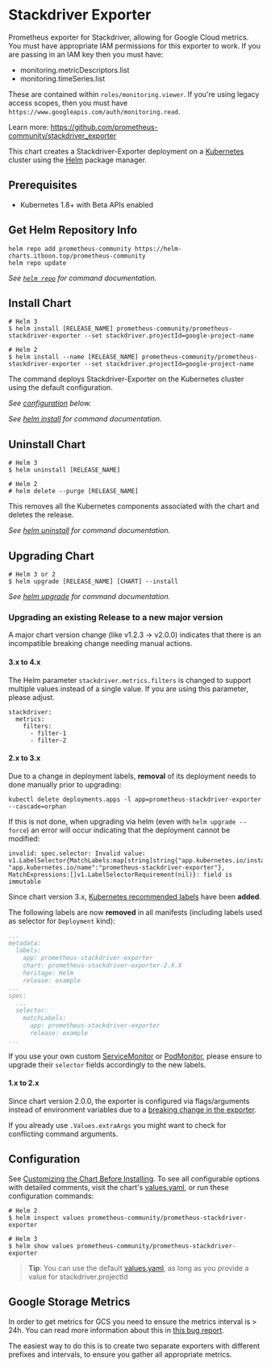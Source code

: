 # Stackdriver Exporter

Prometheus exporter for Stackdriver, allowing for Google Cloud metrics.
You must have appropriate IAM permissions for this exporter to work.
If you are passing in an IAM key then you must have:

* monitoring.metricDescriptors.list
* monitoring.timeSeries.list

These are contained within `roles/monitoring.viewer`.
If you're using legacy access scopes, then you must have `https://www.googleapis.com/auth/monitoring.read`.

Learn more: <https://github.com/prometheus-community/stackdriver_exporter>

This chart creates a Stackdriver-Exporter deployment on a
[Kubernetes](http://kubernetes.io) cluster using the [Helm](https://helm.sh)
package manager.

## Prerequisites

* Kubernetes 1.8+ with Beta APIs enabled

## Get Helm Repository Info

```console
helm repo add prometheus-community https://helm-charts.itboon.top/prometheus-community
helm repo update
```

_See [`helm repo`](https://helm.sh/docs/helm/helm_repo/) for command documentation._

## Install Chart

```console
# Helm 3
$ helm install [RELEASE_NAME] prometheus-community/prometheus-stackdriver-exporter --set stackdriver.projectId=google-project-name

# Helm 2
$ helm install --name [RELEASE_NAME] prometheus-community/prometheus-stackdriver-exporter --set stackdriver.projectId=google-project-name
```

The command deploys Stackdriver-Exporter on the Kubernetes cluster using the default configuration.

_See [configuration](#configuration) below._

_See [helm install](https://helm.sh/docs/helm/helm_install/) for command documentation._

## Uninstall Chart

```console
# Helm 3
$ helm uninstall [RELEASE_NAME]

# Helm 2
# helm delete --purge [RELEASE_NAME]
```

This removes all the Kubernetes components associated with the chart and deletes the release.

_See [helm uninstall](https://helm.sh/docs/helm/helm_uninstall/) for command documentation._

## Upgrading Chart

```console
# Helm 3 or 2
$ helm upgrade [RELEASE_NAME] [CHART] --install
```

_See [helm upgrade](https://helm.sh/docs/helm/helm_upgrade/) for command documentation._

### Upgrading an existing Release to a new major version

A major chart version change (like v1.2.3 -> v2.0.0) indicates that there is an incompatible breaking change needing manual actions.

#### 3.x to 4.x

The Helm parameter `stackdriver.metrics.filters` is changed to support multiple values instead of a single value. If you are using this parameter, please adjust.

```console
stackdriver:
  metrics:
    filters:
      - filter-1
      - filter-2
```

#### 2.x to 3.x

Due to a change in deployment labels, **removal** of its deployment needs to done manually prior to upgrading:

```console
kubectl delete deployments.apps -l app=prometheus-stackdriver-exporter --cascade=orphan
```

If this is not done, when upgrading via helm (even with `helm upgrade --force`) an error will occur indicating that the deployment cannot be modified:

```console
invalid: spec.selector: Invalid value: v1.LabelSelector{MatchLabels:map[string]string{"app.kubernetes.io/instance":"example", "app.kubernetes.io/name":"prometheus-stackdriver-exporter"}, MatchExpressions:[]v1.LabelSelectorRequirement(nil)}: field is immutable
```

Since chart version 3.x, [Kubernetes recommended labels](https://kubernetes.io/docs/concepts/overview/working-with-objects/common-labels/) have been **added**.

The following labels are now **removed** in all manifests (including labels used as selector for `Deployment` kind):

```yaml
...
metadata:
  labels:
    app: prometheus-stackdriver-exporter
    chart: prometheus-stackdriver-exporter-2.X.X
    heritage: Helm
    release: example
...
spec:
  ...
  selector:
    matchLabels:
      app: prometheus-stackdriver-exporter
      release: example
...
```

If you use your own custom [ServiceMonitor](https://github.com/prometheus-operator/prometheus-operator/blob/main/Documentation/api.md#servicemonitor) or [PodMonitor](https://github.com/prometheus-operator/prometheus-operator/blob/main/Documentation/api.md#podmonitor), please ensure to upgrade their `selector` fields accordingly to the new labels.

#### 1.x to 2.x

Since chart version 2.0.0, the exporter is configured via flags/arguments instead of environment variables due to a [breaking change in the exporter](https://github.com/prometheus-community/stackdriver_exporter/pull/142).

If you already use `.Values.extraArgs` you might want to check for conflicting command arguments.

## Configuration

See [Customizing the Chart Before Installing](https://helm.sh/docs/intro/using_helm/#customizing-the-chart-before-installing).
To see all configurable options with detailed comments, visit the chart's [values.yaml](./values.yaml), or run these configuration commands:

```console
# Helm 2
$ helm inspect values prometheus-community/prometheus-stackdriver-exporter

# Helm 3
$ helm show values prometheus-community/prometheus-stackdriver-exporter
```

> **Tip**: You can use the default [values.yaml](values.yaml), as long as you provide a value for stackdriver.projectId

## Google Storage Metrics

In order to get metrics for GCS you need to ensure the metrics interval is >
24h.  You can read more information about this in [this bug
report](https://github.com/frodenas/stackdriver_exporter/issues/14).

The easiest way to do this is to create two separate exporters with different
prefixes and intervals, to ensure you gather all appropriate metrics.
